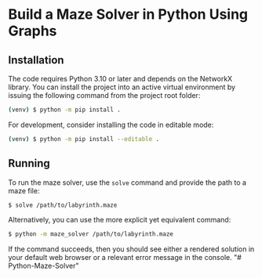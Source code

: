# Build a Maze Solver in Python Using Graphs


## Installation

The code requires Python 3.10 or later and depends on the NetworkX library. You can install the project into an active virtual environment by issuing the following command from the project root folder:

```sh
(venv) $ python -m pip install .
```

For development, consider installing the code in editable mode:

```sh
(venv) $ python -m pip install --editable .
```

## Running

To run the maze solver, use the `solve` command and provide the path to a maze file:

```sh
$ solve /path/to/labyrinth.maze
```

Alternatively, you can use the more explicit yet equivalent command:

```sh
$ python -m maze_solver /path/to/labyrinth.maze
```

If the command succeeds, then you should see either a rendered solution in your default web browser or a relevant error message in the console.
"# Python-Maze-Solver" 
